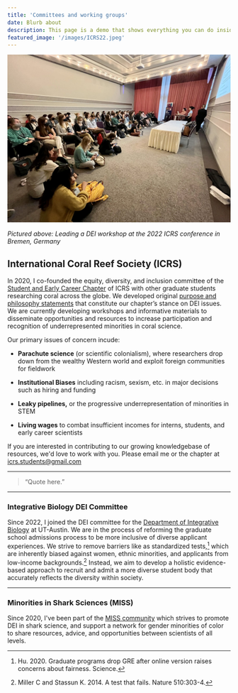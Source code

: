 ```yaml
---
title: 'Committees and working groups'
date: Blurb about
description: This page is a demo that shows everything you can do inside portfolio and blog posts.
featured_image: '/images/ICRS22.jpeg'
---
```


![](/images/ICRS22.jpeg)

_Pictured above: Leading a DEI workshop at the 2022 ICRS conference in Bremen, Germany_

## International Coral Reef Society (ICRS) 

In 2020, I co-founded the equity, diversity, and inclusion committee of the [Student and Early Career Chapter](https://www.coralreefstudents.org/) of ICRS with other graduate students researching coral across the globe. We developed original [purpose and philosophy  statements](https://www.coralreefstudents.org/edi) that constitute our chapter’s stance on DEI issues. We are currently developing workshops and informative materials to disseminate opportunities and resources to increase participation and recognition of underrepresented minorities in coral science.



Our primary issues of concern incude:

* **Parachute science** (or scientific colonialism), where researchers drop down from the wealthy Western world and exploit foreign communities for fieldwork

* **Institutional Biases** including racism, sexism, etc. in major decisions such as hiring and funding

* **Leaky pipelines,** or the progressive underrepresentation of minorities in STEM

* **Living wages** to combat insufficient incomes for interns, students, and early career scientists



If you are interested in contributing to our growing knowledgebase of resources, we'd love to work with you. Please email me or the chapter at icrs.students@gmail.com




---

> “Quote here.”

---



### Integrative Biology DEI Committee

Since 2022, I joined the DEI committee for the [Department of Integrative Biology](https://integrativebio.utexas.edu/academics/diversity-inclusion) at UT-Austin. We are in the process of reforming the graduate school admissions process to be more inclusive of diverse applicant experiences. We strive to remove barriers like as standardized tests,[^1] which are inherently biased against women, ethnic minorities, and applicants from low-income backgrounds.[^2] Instead, we aim to develop a holistic evidence-based approach to recruit and admit a more diverse student body that accurately reflects the diversity within society.

[^1]: Hu. 2020. Graduate programs drop GRE after online version raises concerns about fairness. Science.
[^2]: Miller C and Stassun K. 2014. A test that fails. Nature 510:303-4.



---



### Minorities in Shark Sciences (MISS)

Since 2020, I've been part of the [MISS community](https://www.misselasmo.org/) which strives to promote DEI in shark science, and support a network for gender minorities of color to share resources, advice, and opportunities between scientists of all levels. 






